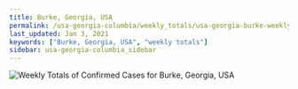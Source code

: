 ```yaml
---
title: Burke, Georgia, USA
permalink: /usa-georgia-columbia/weekly_totals/usa-georgia-burke-weekly_totals.html
last_updated: Jan 3, 2021
keywords: ["Burke, Georgia, USA", "weekly totals"]
sidebar: usa-georgia-columbia_sidebar
---
```


![Weekly Totals of Confirmed Cases for Burke, Georgia, USA](/covid_tracker/images/graphs/usa-georgia-burke-weekly_totals_graph.png)
